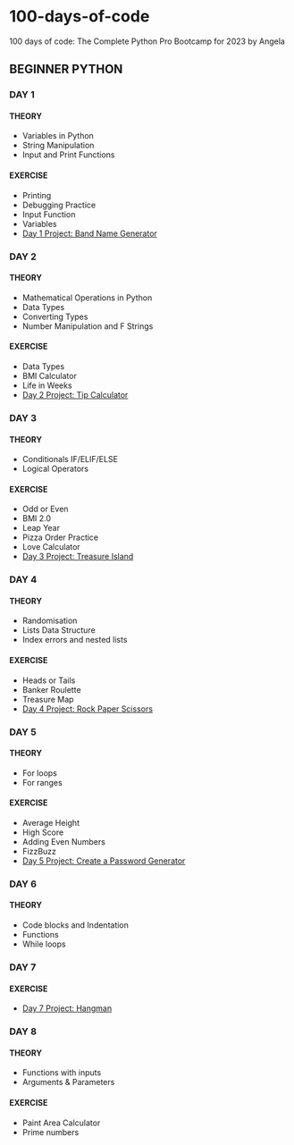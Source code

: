 # 100-days-of-code
100 days of code: The Complete Python Pro Bootcamp for 2023 by Angela

## BEGINNER PYTHON

### DAY 1
#### THEORY
- Variables in Python
- String Manipulation
- Input and Print Functions
#### EXERCISE
- Printing
- Debugging Practice
- Input Function
- Variables
- [Day 1 Project: Band Name Generator](./day-1/pjt_brand_name_generator.py)

### DAY 2
#### THEORY
- Mathematical Operations in Python
- Data Types
- Converting Types
- Number Manipulation and F Strings
#### EXERCISE
- Data Types
- BMI Calculator
- Life in Weeks
- [Day 2 Project: Tip Calculator](./day-2/pjt_tip_calculator.py)

### DAY 3
#### THEORY
- Conditionals IF/ELIF/ELSE
- Logical Operators
#### EXERCISE
- Odd or Even
- BMI 2.0
- Leap Year
- Pizza Order Practice
- Love Calculator
- [Day 3 Project: Treasure Island](./day-3/pjt_treasure_island.py)

### DAY 4
#### THEORY
- Randomisation
- Lists Data Structure
- Index errors and nested lists
#### EXERCISE
- Heads or Tails
- Banker Roulette 
- Treasure Map
- [Day 4 Project: Rock Paper Scissors](./day-4/pjt_rock_paper_scissors.py)

### DAY 5
#### THEORY
- For loops
- For ranges
#### EXERCISE
- Average Height
- High Score
- Adding Even Numbers
- FizzBuzz
- [Day 5 Project: Create a Password Generator](./day-5/pjt_password_generator.py)

### DAY 6
#### THEORY
- Code blocks and Indentation
- Functions
- While loops

### DAY 7
#### EXERCISE
- [Day 7 Project: Hangman](./day-7/pjt_hangman.py)

### DAY 8
#### THEORY
- Functions with inputs
- Arguments & Parameters
#### EXERCISE
- Paint Area Calculator
- Prime numbers
